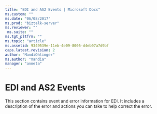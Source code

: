 ```yaml
---
title: "EDI and AS2 Events | Microsoft Docs"
ms.custom: ""
ms.date: "06/08/2017"
ms.prod: "biztalk-server"
ms.reviewer: ""
 ms.suite: ""
ms.tgt_pltfrm: ""
ms.topic: "article"
ms.assetid: 9349539e-11eb-4e09-8005-d4eb07a7d9bf
caps.latest.revision: 2
author: "MandiOhlinger"
ms.author: "mandia"
manager: "anneta"
---
```

# EDI and AS2 Events
This section contains event and error information for EDI. It includes a description of the error and actions you can take to help correct the error.